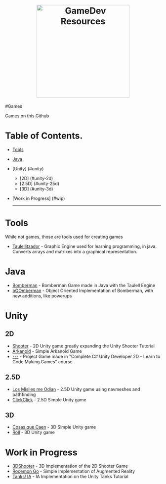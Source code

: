 <h1 align="center"> <br> <img width="300" src="/img/controller.png" alt="GameDev Resources"> <br> </h1>

#Games

Games on this Github

# Table of Contents.

- [Tools](#tools)
- [Java](#java)
- [Unity] (#unity)
  - [2D] (#unity-2d)
  - [2.5D] (#unity-25d)
  - [3D] (#unity-3d)
- [Work in Progress] (#wip)
  
  -------

# Tools

While not games, those are tools used for creating games

* [Taulellitzador](https://github.com/malbareda/Taulellitzador) - Graphic Engine used for learning programming, in java. Converts arrays and matrixes into a graphical representation.


# Java

* [Bomberman](https://github.com/malbareda/Bomberman2) - Bomberman Game made in Java with the Taulell Engine
* [bOOmberman](https://github.com/malbareda/Bomberman2/tree/BombermanOO) - Object Oriented Implementation of Bomberman, with new additions, like powerups


# Unity

## 2D

* [Shooter](https://github.com/malbareda/Shooter2D) - 2D Unity game greatly expanding the Unity Shooter Tutorial
* [Arkanoid](https://github.com/malbareda/Arkanoid) - Simple Arkanoid Game
* [---](https://github.com/malbareda/Bomberman2) - Project Game made in "Complete C# Unity Developer 2D - Learn to Code Making Games" course.

## 2.5D

* [Los Misiles me Odian](https://github.com/malbareda/MisilesOdian) - 2.5D Unity game using navmeshes and pathfinding
* [ClickClick](https://github.com/malbareda/ClickClick) - 2.5D Simple Unity game

## 3D

* [Cosas que Caen](https://github.com/malbareda/cosasquecaen) - 3D Simple Unity game
* [Roll](https://github.com/malbareda/Roll) - 3D Unity game

# Work in Progress

* [3DShooter](https://github.com/malbareda/Roll2) - 3D Implementation of the 2D Shooter Game
* [Rocemon Go](https://github.com/malbareda/Rocemon) - Simple Implementation of Augmented Reality
* [Tanks! IA](https://github.com/malbareda/TanksIA) - IA Implementation on the Unity Tanks Tutorial

